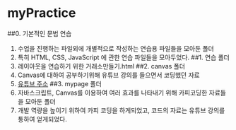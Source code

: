 # myPractice
##0. 기본적인 문법 연습
1. 수업을 진행하는 파일외에 개별적으로 작성하는 연습용 파일들을 모아둔 폴더
2. 특히 HTML, CSS, JavaScript 에 관한 연습 파일들을 모아두었다.
##1. 연습 폴더
1. 레이아웃을 연습하기 위한 거래소만들기.html
##2. canvas 폴더
1. Canvas에 대하여 공부하기위해 유튜브 강의를 들으면서 코딩했던 자료
2. [유튜브 주소](https://www.youtube.com/watch?v=JFQOgt5DMBY)
##3. mypage 폴더
1. 자바스크립트, Canvas를 이용하여 여러 효과를 나타내기 위해 카피코딩한 자료들을 모아둔 폴더
2. 개발 역량을 높이기 위하여 카피 코딩을 하게되었고, 코드의 자료는 유튜브 강의를 통하여 얻게되었다.